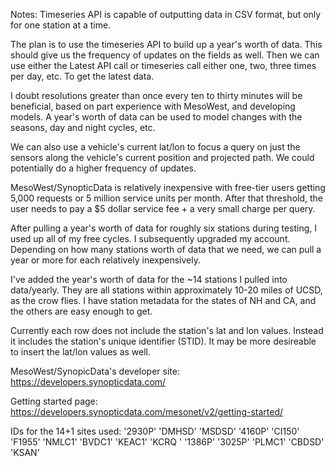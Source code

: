 Notes:
Timeseries API is capable of outputting data in CSV format, but only for one
station at a time. 

The plan is to use the timeseries API to build up a year's worth of data. This
should give us the frequency of updates on the fields as well. Then we can use
either the Latest API call or timeseries call either one, two, three times per
day, etc. To get the latest data.

I doubt resolutions greater than once every ten to thirty minutes will be
beneficial, based on part experience with MesoWest, and developing models.
A year's worth of data can be used to model changes with the seasons, day and
night cycles, etc.

We can also use a vehicle's current lat/lon to focus a query on just the
sensors along the vehicle's current position and projected path. We could
potentially do a higher frequency of updates.

MesoWest/SynopticData is relatively inexpensive with free-tier users getting
5,000 requests or 5 million service units per month. After that threshold, the
user needs to pay a $5 dollar service fee + a very small charge per query.

After pulling a year's worth of data for roughly six stations during testing,
I used up all of my free cycles. I subsequently upgraded my account. Depending
on how many stations worth of data that we need, we can pull a year or more
for each relatively inexpensively.

I've added the year's worth of data for the ~14 stations I pulled into
data/yearly. They are all stations within approximately 10-20 miles of UCSD,
as the crow flies. I have station metadata for the states of NH and CA, and
the others are easy enough to get.

Currently each row does not include the station's lat and lon values. Instead
it includes the station's unique identifier (STID). It may be more desireable
to insert the lat/lon values as well.

MesoWest/SynopicData's developer site:
https://developers.synopticdata.com/

Getting started page:
https://developers.synopticdata.com/mesonet/v2/getting-started/

IDs for the 14+1 sites used:
'2930P'
'DMHSD'
'MSDSD'
'4160P'
'CI150'
'F1955'
'NMLC1'
'BVDC1'
'KEAC1'
'KCRQ '
'1386P'
'3025P'
'PLMC1'
'CBDSD'
'KSAN'


